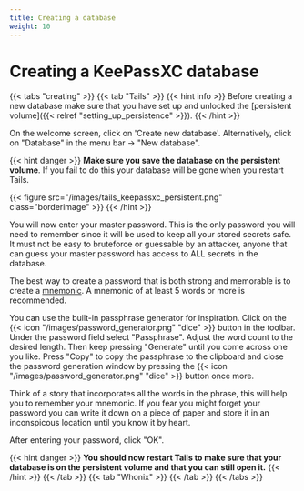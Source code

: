 ```yaml
---
title: Creating a database
weight: 10
---
```


# Creating a KeePassXC database

{{< tabs "creating" >}}
{{< tab "Tails" >}}
{{< hint info >}}
Before creating a new database make sure that you have set up and unlocked the [persistent volume]({{< relref "setting_up_persistence" >}}).
{{< /hint >}}

On the welcome screen, click on 'Create new database'. Alternatively, click on "Database" in the menu bar -> "New database".

{{< hint danger >}}
**Make sure you save the database on the persistent volume**. If you fail to do this your database will be gone when you restart Tails.

{{< figure src="/images/tails_keepassxc_persistent.png" class="borderimage" >}}
{{< /hint >}}

You will now enter your master password. This is the only password you will need to remember since it will be used to keep all your stored secrets safe. It must not be easy to bruteforce or guessable by an attacker, anyone that can guess your master password has access to ALL secrets in the database. 

The best way to create a password that is both strong and memorable is to create a [mnemonic](/images/password_strength.png). A mnemonic of at least 5  words or more is recommended.

You can use the built-in passphrase generator for inspiration. Click on the {{< icon "/images/password_generator.png" "dice" >}} button in the toolbar. Under the password field select "Passphrase". Adjust the word count to the desired length. Then keep pressing "Generate" until you come across one you like. Press "Copy" to copy the passphrase to the clipboard and close the password generation window by pressing the {{< icon "/images/password_generator.png" "dice" >}} button once more.

Think of a story that incorporates all the words in the phrase, this will help you to remember your mnemonic. If you fear you might forget your password you can write it down on a piece of paper and store it in an inconspicous location until you know it by heart. 

After entering your password, click "OK".

{{< hint danger >}}
**You should now restart Tails to make sure that your database is on the persistent volume and that you can still open it.**
{{< /hint >}}
{{< /tab >}}
{{< tab "Whonix" >}}
{{< /tab >}}
{{< /tabs >}}
